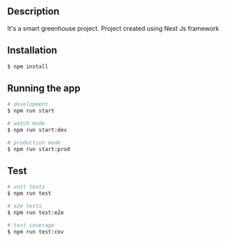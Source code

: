 <p align="center">
  <a href="http://nestjs.com/" target="blank">
</a>
</p>

[circleci-url]: https://circleci.com/gh/nestjs/nest

## Description
It's a smart greenhouse project. 
Project created using Nest Js framework
## Installation

```bash
$ npm install
```

## Running the app

```bash
# development
$ npm run start

# watch mode
$ npm run start:dev

# production mode
$ npm run start:prod
```

## Test

```bash
# unit tests
$ npm run test

# e2e tests
$ npm run test:e2e

# test coverage
$ npm run test:cov
```


